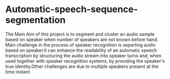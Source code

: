 # Automatic-speech-sequence-segmentation
The Main Aim of this project is to segment and cluster an audio sample based on speaker when number of speakers are not known before hand. Main challenge in the process of speaker recognition is separting audio based on speaker.It can enhance the readability of an automatic speech transcription by structuring the audio stream into speaker turns and, when used together with speaker recognition systems, by providing the speaker's true identity.Other challenges are due to multiple speakers present at the time instant
